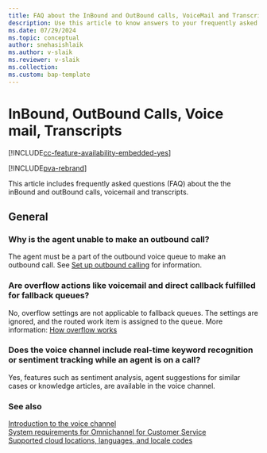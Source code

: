 ```yaml
---
title: FAQ about the InBound and OutBound calls, VoiceMail and Transcripts
description: Use this article to know answers to your frequently asked questions (FAQ) about the inBound and outBound calls, voicemail, and transcripts.
ms.date: 07/29/2024
ms.topic: conceptual
author: snehasishlaik
ms.author: v-slaik
ms.reviewer: v-slaik
ms.collection:
ms.custom: bap-template
---
```


# InBound, OutBound Calls, Voice mail, Transcripts

[!INCLUDE[cc-feature-availability-embedded-yes](../../includes/cc-feature-availability-embedded-yes.md)]

[!INCLUDE[pva-rebrand](../../includes/cc-pva-rebrand.md)]

This article includes frequently asked questions (FAQ) about the the inBound and outBound calls, voicemail and transcripts.

## General

### Why is the agent unable to make an outbound call?

The agent must be a part of the outbound voice queue to make an outbound call. See [Set up outbound calling](voice-channel-outbound-calling.md) for information.

### Are overflow actions like voicemail and direct callback fulfilled for fallback queues?

No, overflow settings are not applicable to fallback queues. The settings are ignored, and the routed work item is assigned to the queue. More information: [How overflow works](manage-overflow.md#handle-overflow-before-work-item-is-queued)

### Does the voice channel include real-time keyword recognition or sentiment tracking while an agent is on a call?

Yes, features such as sentiment analysis, agent suggestions for similar cases or knowledge articles, are available in the voice channel.

### See also

[Introduction to the voice channel](voice-channel.md)  
[System requirements for Omnichannel for Customer Service](../implement/system-requirements-omnichannel.md)  
[Supported cloud locations, languages, and locale codes](voice-channel-region-availability.md)